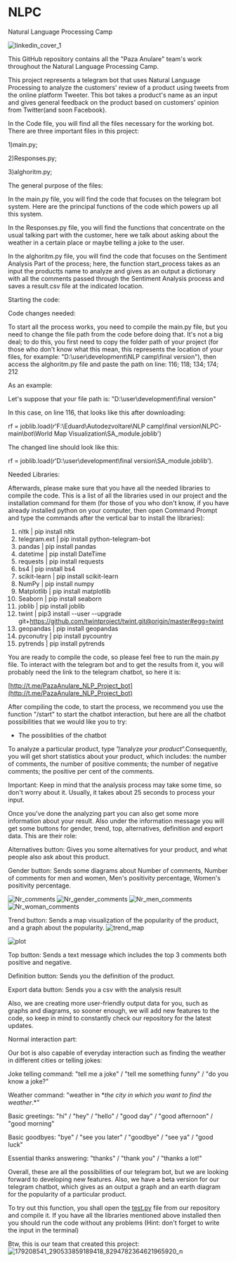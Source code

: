 

# NLPC
Natural Language Processing Camp

![linkedin_cover_1](https://user-images.githubusercontent.com/66115008/119191867-e1686a80-ba87-11eb-8915-3e22180edbc0.png)

This GitHub repository contains all the "Paza Anulare" team's work throughout the Natural Language Processing Camp.

This project represents a telegram bot that uses Natural Language Processing to analyze the customers' review of a product using tweets from the online platform Tweeter. This bot takes a product's name as an input and gives general feedback on the product based on customers' opinion from Twitter(and soon Facebook).

In the Code file, you will find all the files necessary for the working bot. There are three important files in this project:

1)main.py;

2)Responses.py;

3)alghoritm.py;

The general purpose of the files:

In the main.py file, you will find the code that focuses on the telegram bot system. Here are the principal functions of the code which powers up all this system.

In the Responses.py file, you will find the functions that concentrate on the usual talking part with the customer, here we talk about asking about the weather in a certain place or maybe telling a joke to the user.

In the alghoritm.py file, you will find the code that focuses on the Sentiment Analysis Part of the process; here, the function start_process takes as an input the productțs name to analyze and gives as an output a dictionary with all the comments passed through the Sentiment Analysis process and saves a result.csv file at the indicated location.

Starting the code:

Code changes needed:

To start all the process works, you need to compile the main.py file, but you need to change the file path from the code before doing that. It's not a big deal; to do this, you first need to copy the folder path of your project (for those who don't know what this mean, this represents the location of your files, for example: "D:\user\development\NLP camp\final version"), then access the alghoritm.py file and paste the path on line: 116; 118; 134; 174; 212

As an example:

Let's suppose that your file path is: "D:\user\development\final version"

In this case, on line 116, that looks like this after downloading:

rf = joblib.load(*r*'F:\Eduard\Autodezvoltare\NLP camp\final version\NLPC-main\bot\World Map Visualization\SA_module.joblib')

The changed line should look like this:

rf = joblib.load(*r*'D:\user\development\final version\SA_module.joblib').

Needed Libraries:

Afterwards, please make sure that you have all the needed libraries to compile the code. This is a list of all the libraries used in our project and the installation command for them (for those of you who don't know, if you have already installed python on your computer, then open Command Prompt and type the commands after the vertical bar to install the libraries):

1. nltk | pip install nltk
2. telegram.ext | pip install python-telegram-bot
3. pandas | pip install pandas
4. datetime | pip install DateTime
5. requests | pip install requests
6. bs4 | pip install bs4
7. scikit-learn | pip install scikit-learn
8. NumPy | pip install numpy
9. Matplotlib | pip install matplotlib
10. Seaborn | pip install seaborn
11. joblib | pip install joblib
12. twint | pip3 install --user --upgrade git+https://github.com/twintproject/twint.git@origin/master#egg=twint
13. geopandas | pip install geopandas
14. pyconutry | pip install pycountry
15. pytrends | pip install pytrends

You are ready to compile the code, so please feel free to run the main.py file. To interact with the telegram bot and to get the results from it, you will probably need the link to the telegram chatbot, so here it is:

[http://t.me/PazaAnulare_NLP_Project_bot](http://t.me/PazaAnulare_NLP_Project_bot)

After compiling the code, to start the process, we recommend you use the function "/start" to start the chatbot interaction, but here are all the chatbot possibilities that we would like you to try:

- The possiblities of the chatbot

To analyze a particular product, type ”/analyze *your product*”.Consequently, you will get short statistics about your product, which includes: the number of comments, the number of positive comments; the number of negative comments; the positive per cent of the comments.

Important: Keep in mind that the analysis process may take some time, so don't worry about it. Usually, it takes about 25 seconds to process your input.

Once you've done the analyzing part you can also get some more information about your result. Also under the information message you will get some buttons for gender, trend, top, alternatives, definition and export data. This are their role:

Alternatives button: Gives you some alternatives for your product, and what people also ask about this product.

Gender button: Sends some diagrams about Number of comments, Number of comments for men and women, Men's positivity percentage, Women's positivity percentage.

![Nr_comments](https://user-images.githubusercontent.com/66115008/119814638-4cd09300-bef3-11eb-8d52-0750f5646f96.png)
![Nr_gender_comments](https://user-images.githubusercontent.com/66115008/119814752-6e317f00-bef3-11eb-8bca-eefe81599bc9.png)
![Nr_men_comments](https://user-images.githubusercontent.com/66115008/119814720-6540ad80-bef3-11eb-9308-6210bc9cc02c.png)
![Nr_woman_comments](https://user-images.githubusercontent.com/66115008/119814736-68d43480-bef3-11eb-9550-b22ad46f872c.png)

Trend button: Sends a map visualization of the popularity of the product, and a graph about the popularity.
![trend_map](https://user-images.githubusercontent.com/66115008/119192052-29878d00-ba88-11eb-9025-2c471a36ec93.png)

![plot](https://user-images.githubusercontent.com/66115008/119192067-2f7d6e00-ba88-11eb-9edf-435f46262993.png)

Top button: Sends a text message which includes the top 3 comments both positive and negative.

Definition button: Sends you the definition of the product.

Export data button: Sends you a csv with the analysis result

Also, we are creating more user-friendly output data for you, such as graphs and diagrams, so sooner enough, we will add new features to the code, so keep in mind to constantly check our repository for the latest updates.

Normal interaction part:

Our bot is also capable of everyday interaction such as finding the weather in different cities or telling jokes:

Joke telling command: "tell me a joke" / "tell me something funny" / "do you know a joke?"

Weather command: "weather in **the city in which you want to find the weather*.*"

Basic greetings: "hi" / "hey" / "hello" / "good day" / "good afternoon" / "good morning"

Basic goodbyes: "bye" / "see you later" / "goodbye" / "see ya" / "good luck"

Essential thanks answering: "thanks" / "thank you" / "thanks a lot!"

Overall, these are all the possibilities of our telegram bot, but we are looking forward to developing new features.
Also, we have a beta version for our telegram chatbot, which gives as an output a graph and an earth diagram for the popularity of a particular product.

To try out this function, you shall open the [test.py](http://test.py/) file from our repository and compile it. If you have all the libraries mentioned above installed then you should run the code without any problems (Hint: don't forget to write the input in the terminal)

Btw, this is our team that created this project:
![179208541_290533859189418_8294782364621965920_n](https://user-images.githubusercontent.com/66115008/119192167-5a67c200-ba88-11eb-84bd-2e28e7d32254.jpg)

